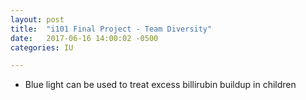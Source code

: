 ```yaml
---
layout: post
title:  "i101 Final Project - Team Diversity"
date:   2017-06-16 14:00:02 -0500
categories: IU 

---
```


* Blue light can be used to treat excess billirubin buildup in children